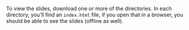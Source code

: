 To view the slides, download one or more of the directories. In each directory, you'll find an `index.html` file, if you open that in a browser, you should be able to see the slides (offline as well).
